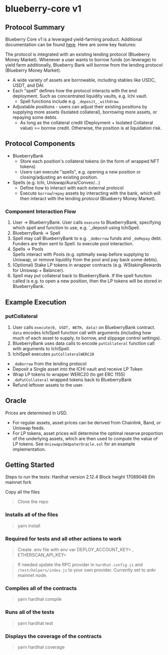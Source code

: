 # blueberry-core v1 

## Protocol Summary

Blueberry Core v1 is a leveraged yield-farming product. 
Additional documentation can be found [here](https://docs.blueberry.garden/).
Here are some key features:

The protocol is integrated with an existing lending protocol (Blueberry Money Market). Whenever a user wants to borrow funds (on leverage) to yield farm additionally, Blueberry Bank will borrow from the lending protocol (Blueberry Money Market).

- A wide variety of assets are borrowable, including stables like USDC, USDT, and DAI.
- Each "spell" defines how the protocol interacts with the end deployment. Such as concentrated liquidity vaults, e.g. Ichi vault.
  - Spell functions include e.g. `_deposit`, `_withdraw`.
- Adjustable positions - users can adjust their existing positions by supplying more assets (Isolated collateral), borrowing more assets, or repaying some debts.
  - As long as the collateral credit (Deployment + Isolated Collateral value) >= borrow credit. Otherwise, the position is at liquidation risk.
  
## Protocol Components

- BlueberryBank
  - Store each position's collateral tokens (in the form of wrapped NFT tokens)
  - Users can execute "spells", e.g. opening a new position or closing/adjusting an existing position.
- Spells (e.g. Ichi, Uniswap/Aura/Convex/...)
  - Define how to interact with each external protocol
  - Execute `borrow`/`repay` assets by interacting with the bank, which will then interact with the lending protocol (Blueberry Money Market).
  
### Component Interaction Flow

1. User -> BlueberryBank.
   User calls `execute` to BlueberryBank, specifying which spell and function to use, e.g. `_deposit using IchiSpell.
2. BlueberryBank -> Spell
3. Spell may call BlueberryBank to e.g. `_doBorrow` funds and `_doRepay` debt. Funders are then sent to Spell. to execute pool interaction.   
4. Spells -> Pools   
   Spells interact with Pools (e.g. optimally swap before supplying to Uniswap, or remove liquidity from the pool and pay back some debts).
5. (Optional) Stake LP tokens in wrapper contracts (e.g. WStakingRewards for Uniswap + Balancer).
6. Spell may put collateral back to BlueberryBank.
   If the spell function called is e.g. to open a new position, then the LP tokens will be stored in BlueberryBank.
   
## Example Execution

### putCollateral

1. User calls `execute(0, USDT, WETH, data)` on BlueberryBank contract. `data` encodes IchiSpell function call with arguments (including how much of each asset to supply, to borrow, and slippage control settings).
2. BlueberryBank uses data calls to encode `putCollateral` function call with arguments to IchiSpell.
3. IchiSpell executes `putCollateralWERC20`
  - `_doBorrow` from the lending protocol
  - Deposit a Single asset into the ICHI vault and receive LP Token
  - Wrap LP tokens to wrapper WERC20 (to get ERC 1155)
  - `_doPutCollateral` wrapped tokens back to BlueberryBank
  - Refund leftover assets to the user.
  
<!---  >For **Uniswap** pools with staking rewards, use `putCollateralWStakingRewards` function.
>For **Sushiswap** pools with staking in masterchef, use `putCollateralWMasterChef` function.
>For **Balancer** pools with staking rewards, use `putCollateralWStakingRewards` function.
>For all **Curve** pools, use `putCollateral[N]` (where `N` is the number of underlying tokens). The spell will auto put in Curve's liquidity guage. --->

## Oracle 

Prices are determined in USD.

- For regular assets, asset prices can be derived from Chainlink, Band, or Uniswap feeds.
- For LP tokens, asset prices will determine the optimal reserve proportion of the underlying assets, which are then used to compute the value of LP tokens. See `Uniswapv3AdpaterOracle.sol` for an example implementation.
   
## Getting Started

Steps to run the tests:
Hardhat version 2.12.4 Block height 17089048 Eth mainnet fork

Copy all the files
> Clone the repo
### Installs all of the files
> yarn install
### Required for tests and all other actions to work  
> Create .env file with env var DEPLOY_ACCOUNT_KEY= , 
ETHERSCAN_API_KEY=

> If needed update the RPC provider in `hardhat.config.js`  and `/test/helpers/index.js` to your own provider. Currently set to ankr mainnet node.

### Compiles all of the contracts
> yarn hardhat compile

### Runs all of the tests
> yarn hardhat test

### Displays the coverage of the contracts
> yarn hardhat coverage

